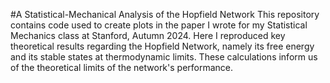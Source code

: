 #A Statistical-Mechanical Analysis of the Hopfield Network
This repository contains code used to create plots in the paper I wrote for my Statistical Mechanics class at Stanford, Autumn 2024. Here I reproduced key theoretical results regarding the Hopfield Network, namely its free energy and its stable states at thermodynamic limits. These calculations inform us of the theoretical limits of the network's performance.
